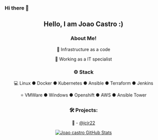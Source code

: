 ### Hi there 👋

<div align="center">
<h2>Hello, I am Joao Castro :)</h2>

<h3>  About Me!</h3>

  🙋 Infrastructure as a code
  
  💼 Working as a IT specialist 

<h3>⚙️ Stack</h3>

  💻 Linux ● Docker ● Kubernetes ● Ansible ● Terraform ● Jenkins
  
  ⭐ VMWare ● Windows ● Openshift ● AWS ● Ansible Tower

<h3>🛠️ Projects:</h3>

  🐧 - [@jcjr22](https://jcastro.net/)



[![Joao castro GitHub Stats](https://github-readme-stats.vercel.app/api?username=joaocsjr&show_icons=true)](https://github.com/joaocsjr)


